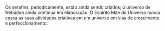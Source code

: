 Os serafins, periodicamente, estão ainda sendo criados; o universo de Nébadon ainda continua em elaboração. O Espírito Mãe do Universo nunca cessa as suas atividades criativas em um universo em vias de crescimento e perfeccionamento.
